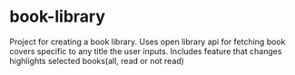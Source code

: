 # book-library

Project for creating a book library. Uses open library api for fetching book covers specific to any title the user inputs. Includes feature that changes highlights selected books(all, read or not read)
